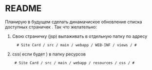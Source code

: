 # README #
Планирую в будущем сделать динамачиское обновление списка доступных страничек . 
Так что желательно:

1. Свою страничку (jsp) вылаживать в отдельную папку по адресу  

         # Site Card / src / main / webapp / WEB-INF / views / # 


2.  css( если будет ) в папку ресурсов 

         # Site Card / src / main / webapp / resources / css / # 


